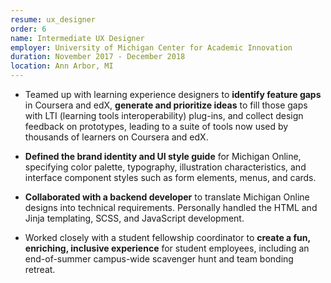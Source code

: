 ```yaml
---
resume: ux_designer
order: 6
name: Intermediate UX Designer
employer: University of Michigan Center for Academic Innovation
duration: November 2017 - December 2018
location: Ann Arbor, MI
---
```


- Teamed up with learning experience designers to **identify feature gaps** in Coursera and edX, **generate and prioritize ideas** to fill those gaps with LTI (learning tools interoperability) plug-ins, and collect design feedback on prototypes, leading to a suite of tools now used by thousands of learners on Coursera and edX.

- **Defined the brand identity and UI style guide** for Michigan Online, specifying color palette, typography, illustration characteristics, and interface component styles such as form elements, menus, and cards.

- **Collaborated with a backend developer** to translate Michigan Online designs into technical requirements. Personally handled the HTML and Jinja templating, SCSS, and JavaScript development.

- Worked closely with a student fellowship coordinator to **create a fun, enriching, inclusive experience** for student employees, including an end-of-summer campus-wide scavenger hunt and team bonding retreat.
